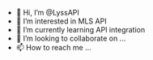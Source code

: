 - 👋 Hi, I’m @LyssAPI
- 👀 I’m interested in MLS API
- 🌱 I’m currently learning API integration
- 💞️ I’m looking to collaborate on ...
- 📫 How to reach me ...

<!---
LyssAPI/LyssAPI is a ✨ special ✨ repository because its `README.md` (this file) appears on your GitHub profile.
You can click the Preview link to take a look at your changes.
--->
